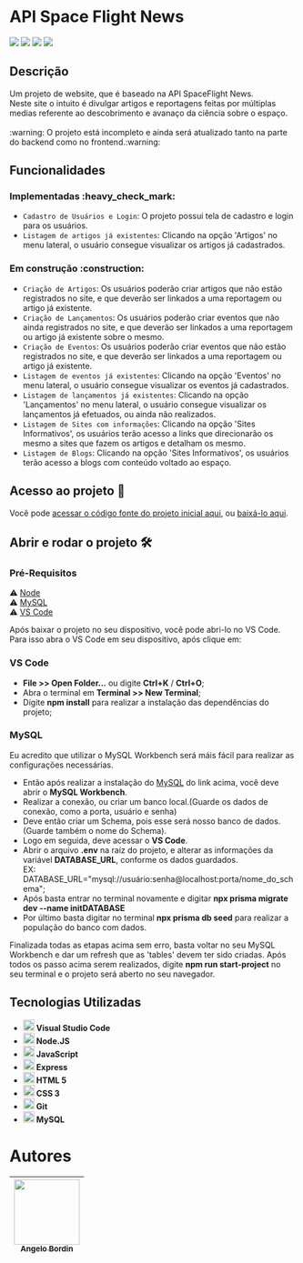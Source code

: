 <h1>API Space Flight News</h1>

<p>
  <img src="https://img.shields.io/badge/status-em%20desenvolvimento-brightgreen"/>
  <img src="https://img.shields.io/badge/última%20atualização-fevereiro-yellowgreen"/>
  <img src="https://img.shields.io/badge/Node.JS-18.12.1-blueviolet"/>
  <img src="https://img.shields.io/badge/Prisma-4.9.0-green"/>
</p>

<h2>Descrição</h2>
Um projeto de website, que é baseado na API SpaceFlight News.<br>
Neste site o intuito é divulgar artigos e reportagens feitas por múltiplas medias referente ao descobrimento e avanaço da ciência sobre o espaço.<br>
<br>
:warning: O projeto está incompleto e ainda será atualizado tanto na parte do backend como no frontend.:warning:

<h2>Funcionalidades</h2>
<h3>Implementadas :heavy_check_mark:</h3>

- `Cadastro de Usuários e Login`: O projeto possui tela de cadastro e login para os usuários.
- `Listagem de artigos já existentes`: Clicando na opção 'Artigos' no menu lateral, o usuário consegue visualizar os artigos já cadastrados.

<h3>Em construção :construction:</h3>

- `Criação de Artigos`: Os usuários poderão criar artigos que não estão registrados no site, e que deverão ser linkados a uma reportagem ou artigo já existente.
- `Criação de Lançamentos`: Os usuários poderão criar eventos que não ainda registrados no site, e que deverão ser linkados a uma reportagem ou artigo já existente sobre o mesmo.
- `Criação de Eventos`: Os usuários poderão criar eventos que não estão registrados no site, e que deverão ser linkados a uma reportagem ou artigo já existente.
- `Listagem de eventos já existentes`: Clicando na opção 'Eventos' no menu lateral, o usuário consegue visualizar os eventos já cadastrados.
- `Listagem de lançamentos já existentes`: Clicando na opção 'Lançamentos' no menu lateral, o usuário consegue visualizar os lançamentos já efetuados, ou ainda não realizados.
- `Listagem de Sites com informações`: Clicando na opção 'Sites Informativos', os usuários terão acesso a links que direcionarão os mesmo a sites que fazem os artigos e detalham os mesmo.
- `Listagem de Blogs`: Clicando na opção 'Sites Informativos', os usuários terão acesso a blogs com conteúdo voltado ao espaço.

<h2>Acesso ao projeto 📁</h2>

Você pode [acessar o código fonte do projeto inicial aqui](https://github.com/angelobordin/Api-Space-Flight-News), ou [baixá-lo aqui](https://github.com/angelobordin/Api-Space-Flight-News/archive/refs/heads/main.zip).

<h2>Abrir e rodar o projeto 🛠️</h2>
<h3>Pré-Requisitos</h3>

⚠️ [Node](https://nodejs.org/en/)<br>
⚠️ [MySQL](https://dev.mysql.com/downloads/installer/)<br>
⚠️ [VS Code](https://code.visualstudio.com/Download)<br>

Após baixar o projeto no seu dispositivo, você pode abri-lo no VS Code.<br>
Para isso abra o VS Code em seu dispositivo, após clique em:

<h3>VS Code</h3>

- **File >> Open Folder...** ou digite **Ctrl+K** / **Ctrl+O**;
- Abra o terminal em **Terminal >> New Terminal**;
- Digite **npm install** para realizar a instalação das dependências do projeto;

<h3>MySQL</h3>

Eu acredito que utilizar o MySQL Workbench será máis fácil para realizar as configurações necessárias.<br>

- Então após realizar a instalação do [MySQL](https://dev.mysql.com/downloads/installer/) do link acima, você deve abrir o **MySQL Workbench**.
- Realizar a conexão, ou criar um banco local.(Guarde os dados de conexão, como a porta, usuário e senha)
- Deve então criar um Schema, pois esse será nosso banco de dados.(Guarde também o nome do Schema).
- Logo em seguida, deve acessar o **VS Code**.
- Abrir o arquivo **.env** na raíz do projeto, e alterar as informações da variável **DATABASE_URL**, conforme os dados guardados.<br>
EX: DATABASE_URL="mysql://usuário:senha@localhost:porta/nome_do_schema";
- Após basta entrar no terminal novamente e digitar **npx prisma migrate dev --name initDATABASE**
- Por último basta digitar no terminal **npx prisma db seed** para realizar a população do banco com dados.

Finalizada todas as etapas acima sem erro, basta voltar no seu MySQL Workbench e dar um refresh que as 'tables' devem ter sido criadas.
Após todos os passo acima serem realizados, digite **npm run start-project** no seu terminal e o projeto será aberto no seu navegador.

<h2>Tecnologias Utilizadas</h2>

<ul>
  <li><img src="https://cdn.jsdelivr.net/gh/devicons/devicon/icons/vscode/vscode-plain.svg" width="20" height="20"/><b> Visual Studio Code</b></li>
  <li><img src="https://cdn.jsdelivr.net/gh/devicons/devicon/icons/nodejs/nodejs-original.svg" width="20" height="20"/><b> Node.JS</b></li>
  <li><img src="https://cdn.jsdelivr.net/gh/devicons/devicon/icons/javascript/javascript-original.svg" width="20" height="20"/><b> JavaScript</b></li>
  <li><img src="https://cdn.jsdelivr.net/gh/devicons/devicon/icons/express/express-original.svg" width="20" height="20"/><b> Express</b></li>
  <li><img src="https://cdn.jsdelivr.net/gh/devicons/devicon/icons/html5/html5-original.svg" width="20" height="20"/><b> HTML 5</b></li>
  <li><img src="https://cdn.jsdelivr.net/gh/devicons/devicon/icons/css3/css3-original.svg" width="20" height="20"/><b> CSS 3</b></li>
  <li><img src="https://cdn.jsdelivr.net/gh/devicons/devicon/icons/git/git-original.svg" width="20" height="20"/><b> Git</b></li>
  <li><img src="https://cdn.jsdelivr.net/gh/devicons/devicon/icons/mysql/mysql-original.svg" width="20" height="20"/><b> MySQL</b></li>
</ul>

# Autores

| [<img src="https://avatars.githubusercontent.com/u/70332789?s=400&u=c6b947894c97e0e941f64aafeb22719ff49589ac&v=4" width=115><br><sub>Angelo Bordin</sub>](https://github.com/angelobordin) |
| :---: |
